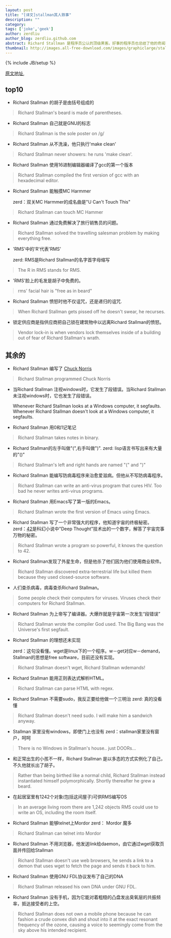 ```yaml
---
layout: post
title: "[译文]stallman其人轶事"
description: ""
category: 
tags: ['joke','geek']
author: zerdliu
author_blog: zerdliu.github.com
abstract: Richard Stallman 是程序员公认的顶级黑客。好事的程序员也总结了他的奇闻轶事--程序员的暗语和笑话
thumbnail: http://images.all-free-download.com/images/graphiclarge/stallman_clip_art_25432.jpg
---
```

{% include JB/setup %}

[原文地址](http://stallmanfacts.com/),

## top10

* Richard Stallman 的胡子是由括号组成的

>	Richard Stallman's beard is made of parentheses. 

* Richard Stallman 自己就是GNU的标志

>	Richard Stallman is the sole poster on /g/ 

* Richard Stallman 从不洗澡，他只执行'make clean'

>	Richard Stallman never showers: he runs 'make clean'. 

* Richard Stallman 使用16进制编辑器编译了gcc的第一个版本

>	Richard Stallman compiled the first version of gcc with an hexadecimal editor. 

* Richard Stallman 能触摸MC Harmmer
    
     zerd：双关MC Harmmer的成名曲是"U Can't Touch This"

>	Richard Stallman can touch MC Hammer 

* Richard Stallman 通过免费解决了旅行销售员的问题。

>	Richard Stallman solved the travelling salesman problem by making everything free. 

* 'RMS'中的'R'代表'RMS' 

     zerd: RMS是Richard Stallman的名字首字母缩写

>	The R in RMS stands for RMS. 

* 'RMS'脸上的毛发是胡子中免费的。

>	rms' facial hair is "free as in beard" 

* Richard Stallman 愤怒时他不仅诅咒，还是递归的诅咒.

>	When Richard Stallman gets pissed off he doesn't swear, he recurses. 

* 锁定供应商是指供应商把自己锁在建筑物中以远离Richard Stallman的愤怒。

>	Vendor lock-in is when vendors lock themselves inside of a building out of fear of Richard Stallman's wrath. 

## 其余的

* Richard Stallman 编写了 [Chuck Norris](http://www.douban.com/group/topic/1234338/)

>	Richard Stallman programmed Chuck Norris 

* 当Richard Stallman 注视windows时，它发生了段错误。当Richard Stallman未注视windows时，它也发生了段错误。

	Whenever Richard Stallman looks at a Windows computer, it segfaults. Whenever Richard Stallman doesn't look at a Windows computer, it segfaults. 

* Richard Stallman 用0和1记笔记

>	Richard Stallman takes notes in binary. 

* Richard Stallman的左手叫做"(",右手叫做")".
    zerd: lisp语言书写出来有大量的"()"

>	Richard Stallman's left and right hands are named "(" and ")" 

* Richard Stallman 能编写防病毒程序来治愈爱滋病。但他从不写防病毒程序。

>	Richard Stallman can write an anti-virus program that cures HIV. Too bad he never writes anti-virus programs. 

* Richard Stallman 用Emacs写了第一版的Emacs。

>	Richard Stallman wrote the first version of Emacs using Emacs. 

* Richard Stallman 写了一个非常强大的程序，他知道宇宙的终极秘密。
     zerd：[42](http://en.wikipedia.org/wiki/Phrases_from_The_Hitchhiker%27s_Guide_to_the_Galaxy#Answer_to_the_Ultimate_Question_of_Life.2C_the_Universe.2C_and_Everything_.2842.29)是科幻小说中"Deep Thought"技术出的一个数字，解答了宇宙完事万物的秘密。

>	Richard Stallman wrote a program so powerful, it knows the question to 42. 

* Richard Stallman发现了外星生命，但是他杀了他们因为他们使用商业软件。

>	Richard Stallman discovered extra-terrestrial life but killed them because they used closed-source software. 

* 人们查杀病毒，病毒查杀Richard Stallman。

>	Some people check their computers for viruses. Viruses check their computers for Richard Stallman. 

* Richard Stallman 为上帝写了编译器。大爆炸就是宇宙第一次发生“段错误”

>	Richard Stallman wrote the compiler God used. The Big Bang was the Universe's first segfault. 

* Richard Stallman 的理想还未实现

    zerd：这句没看懂。wget是linux下的一个程序。w－get对应w－demand，Stallman的思想是free software，目前还没有实现。

>	Richard Stallman doesn't wget, Richard Stallman wdemands! 

* Richard Stallman 能用正则表达式解析HTML。

>	Richard Stallman can parse HTML with regex. 

* Richard Stallman 不需要sudo，我反正要给他做一个三明治
    zerd: 真的没看懂

>	Richard Stallman doesn't need sudo. I will make him a sandwich anyway. 

* Stallman 家里没有windows，即使门上也没有
    zerd：stallman家里没有窗户，呵呵

>	There is no Windows in Stallman's house.. just DOORs... 

* 和正常出生的小孩不一样，Richard Stallman 是以多态的方式实例化了自己，不久他就长出了胡子。

>	Rather than being birthed like a normal child, Richard Stallman instead instantiated himself polymorphically. Shortly thereafter he grew a beard. 

* 在起居室里有1242个对象(包括这间屋子)可供RMS编写OS

>	In an average living room there are 1,242 objects RMS could use to write an OS, including the room itself. 

* Richard Stallman 能够telnet上Mordor
    zerd： Mordor 魔多

>	Richard Stallman can telnet into Mordor 

* Richard Stallman 不用浏览器，他发送link给daemon，由它通过wget获取页面并传回给Stallman

>	Richard Stallman doesn't use web browsers, he sends a link to a demon that uses wget to fetch the page and sends it back to him. 

* Richard Stallman 使用GNU FDL协议发布了自己的DNA

>	Richard Stallman released his own DNA under GNU FDL. 

* Richard Stallman 没有手机，因为它能对着粗糙的凸盘发出臭氧层的共振频率，抵达接受者的上空。

>	Richard Stallman does not own a mobile phone because he can fashion a crude convex dish and shout into it at the exact resonant frequency of the ozone, causing a voice to seemingly come from the sky above his intended recipient. 

